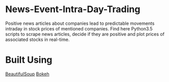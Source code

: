 # News-Event-Intra-Day-Trading

Positive news articles about companies lead to predictable movements intraday in stock prices of mentioned companies.
Find here Python3.5 scripts to scrape news articles, decide if they are positive and plot prices of associated stocks in real-time.

# Built Using
<a href="https://www.crummy.com/software/BeautifulSoup/">BeautifulSoup</a>
<a href="http://bokeh.pydata.org/en/latest/">Bokeh</a>
